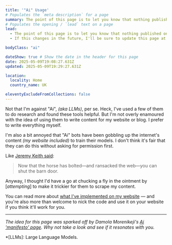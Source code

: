 ```yaml
---
title: '"Ai" Usage'
# Populates the `meta description` for a page
summary: The point of this page is to let you know that nothing published on this website and on my blog was written by an "AI".
# Populates the opening / `lead` text on a page
lead:
  - The point of this page is to let you know that nothing published on this website and on my blog were written by an "AI".
  - If this changes in the future, I'll be sure to update this page at this permanent URL &mdash; <a href="https://brootaylor.com/ai">brootaylor.com/ai</a>.

bodyClass: "ai"

dateShow: true # Show the date in the header for this page
date: 2025-05-09T19:08:27.631Z
updated: 2025-05-09T19:29:27.631Z

location:
  locality: Home
  country_name: UK

eleventyExcludeFromCollections: false
---
```


Not that I'm against "Ai", *(aka LLMs)*, per se. Heck, I've used a few of them to do research and found these tools helpful. But I'm not overly enamoured with the idea of using them to write content for my website or blog. I prefer to write everything myself.

I'm also a bit annoyed that "Ai" bots have been gobbling up the internet's content *(my website included)* to train their models. I don't think it's fair that they can do this without asking for permission first.

Like [Jeremy Keith said](https://adactio.com/links/20380):

> Now that the horse has bolted—and ransacked the web—you can shut the barn door.

Anyway, I thought I'd have a go at chucking a fly in the ointment by [*attempting*] to make it trickier for them to scrape my content.

You can read more about [what I've implemented on my website](/writing/2025-01-05/ai-bot-blocker) &mdash; and you're also more than welcome to nick the code and use it on your website if you think it'll work for you.

---

<footer>
  <em>The idea for this page was sparked off by Damola Morenikeji's <a href="https://www.bydamo.la/p/ai-manifesto">Ai 'manifesto' page</a>. Why not take a look and see if it resonates with you.</em>
</footer>

*[LLMs]: Large Language Models.
